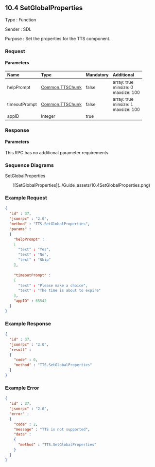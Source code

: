 ## 10.4 SetGlobalProperties

Type
: Function

Sender
: SDL

Purpose
: Set the properties for the TTS component.

### Request

#### Parameters

|Name|Type|Mandatory|Additional|
|:---|:---|:--------|:---------|
|helpPrompt|[Common.TTSChunk](../Guide_index/13.3Structs.md/#ttschunk)|false|array: true<br>minsize: 0<br>maxsize: 100|
|timeoutPrompt|[Common.TTSChunk](../Guide_index/13.3Structs.md/#ttschunk)|false|array: true<br>minsize: 1<br>maxsize: 100|
|appID|Integer|true||

### Response

#### Parameters

This RPC has no additional parameter requirements

### Sequence Diagrams

SetGlobalProperties
<center>![SetGlobalProperties](../Guide_assets/10.4SetGlobalProperties.png)</center>


### Example Request

```json
{
  "id" : 37,
  "jsonrpc" : "2.0",
  "method" : "TTS.SetGlobalProperties",
  "params" :
  {
    "helpPrompt" :
    [
      "text" : "Yes",
      "text" : "No",
      "text" : "Skip"
    ],

    "timeoutPrompt" :
    [
      "text" : "Please make a choice",
      "text" : "The time is about to expire"
    ],
    "appID" : 65542
  }
}
```
### Example Response

```json
{
  "id" : 37,
  "jsonrpc" : "2.0",
  "result" :
  {
    "code" : 0,
    "method" : "TTS.SetGlobalProperties"
  }
}
```

### Example Error

```json
{
  "id" : 37,
  "jsonrpc" : "2.0",
  "error" :
  {
    "code" : 2,
    "message" : "TTS is not supported",
    "data" :
    {
      "method" : "TTS.SetGlobalProperties"
    }
  }
}
```
